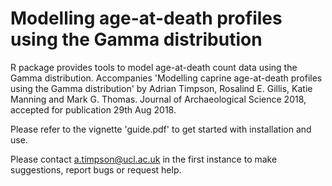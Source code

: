
# Modelling age-at-death profiles using the Gamma distribution

R package provides tools to model age-at-death count data using the Gamma distribution.  Accompanies 'Modelling caprine age-at-death profiles using the Gamma distribution' by Adrian Timpson, Rosalind E. Gillis, Katie Manning and Mark G. Thomas. Journal of Archaeological Science 2018, accepted for publication 29th Aug 2018.

Please refer to the vignette 'guide.pdf' to get started with installation and use.

Please contact a.timpson@ucl.ac.uk  in the first instance to make suggestions, report bugs or request help.

